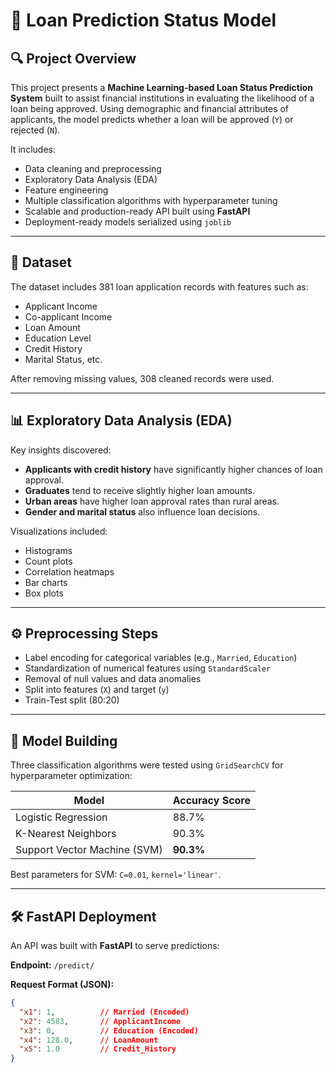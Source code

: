 # 🧠 Loan Prediction Status Model

## 🔍 Project Overview

This project presents a **Machine Learning-based Loan Status Prediction System** built to assist financial institutions in evaluating the likelihood of a loan being approved. Using demographic and financial attributes of applicants, the model predicts whether a loan will be approved (`Y`) or rejected (`N`).

It includes:

- Data cleaning and preprocessing
- Exploratory Data Analysis (EDA)
- Feature engineering
- Multiple classification algorithms with hyperparameter tuning
- Scalable and production-ready API built using **FastAPI**
- Deployment-ready models serialized using `joblib`

---

## 📁 Dataset

The dataset includes 381 loan application records with features such as:

- Applicant Income
- Co-applicant Income
- Loan Amount
- Education Level
- Credit History
- Marital Status, etc.

After removing missing values, 308 cleaned records were used.

---

## 📊 Exploratory Data Analysis (EDA)

Key insights discovered:

- **Applicants with credit history** have significantly higher chances of loan approval.
- **Graduates** tend to receive slightly higher loan amounts.
- **Urban areas** have higher loan approval rates than rural areas.
- **Gender and marital status** also influence loan decisions.

Visualizations included:
- Histograms
- Count plots
- Correlation heatmaps
- Bar charts
- Box plots

---

## ⚙️ Preprocessing Steps

- Label encoding for categorical variables (e.g., `Married`, `Education`)
- Standardization of numerical features using `StandardScaler`
- Removal of null values and data anomalies
- Split into features (`X`) and target (`y`)
- Train-Test split (80:20)

---

## 🧠 Model Building

Three classification algorithms were tested using `GridSearchCV` for hyperparameter optimization:

| Model                | Accuracy Score |
|---------------------|----------------|
| Logistic Regression | 88.7%          |
| K-Nearest Neighbors | 90.3%          |
| Support Vector Machine (SVM) | **90.3%** |

Best parameters for SVM: `C=0.01`, `kernel='linear'`.

---

## 🛠️ FastAPI Deployment

An API was built with **FastAPI** to serve predictions:

**Endpoint:** `/predict/`

**Request Format (JSON):**
```json
{
  "x1": 1,          // Married (Encoded)
  "x2": 4583,       // ApplicantIncome
  "x3": 0,          // Education (Encoded)
  "x4": 128.0,      // LoanAmount
  "x5": 1.0         // Credit_History
}
